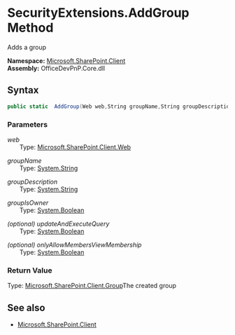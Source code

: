 # SecurityExtensions.AddGroup Method  
Adds a group  

**Namespace:** [Microsoft.SharePoint.Client](Microsoft.SharePoint.Client.md)  
**Assembly:** OfficeDevPnP.Core.dll  
## Syntax
```C#
public static  AddGroup(Web web,String groupName,String groupDescription,Boolean groupIsOwner,Boolean updateAndExecuteQuery,Boolean onlyAllowMembersViewMembership)
```
### Parameters
*web*  
&emsp;&emsp;Type: [Microsoft.SharePoint.Client.Web](Microsoft.SharePoint.Client.Web.md) 
&emsp;&emsp;  
  
*groupName*  
&emsp;&emsp;Type: [System.String](System.String.md) 
&emsp;&emsp;  
  
*groupDescription*  
&emsp;&emsp;Type: [System.String](System.String.md) 
&emsp;&emsp;  
  
*groupIsOwner*  
&emsp;&emsp;Type: [System.Boolean](System.Boolean.md) 
&emsp;&emsp;  
  
*(optional) updateAndExecuteQuery*  
&emsp;&emsp;Type: [System.Boolean](System.Boolean.md) 
&emsp;&emsp;  
  
*(optional) onlyAllowMembersViewMembership*  
&emsp;&emsp;Type: [System.Boolean](System.Boolean.md) 
&emsp;&emsp;  
  
### Return Value
Type: [Microsoft.SharePoint.Client.Group](Microsoft.SharePoint.Client.Group.md  
)The created group

## See also
- [Microsoft.SharePoint.Client](Microsoft.SharePoint.Client.md)
